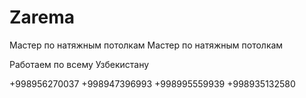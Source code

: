 # Zarema
Мастер по натяжным потолкам
Мастер по натяжным потолкам

Работаем по всему Узбекистану

+998956270037
+998947396993
+998995559939
+998935132580


